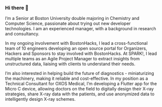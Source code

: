 ### Hi there 👋

I’m a Senior at Boston University double majoring in Chemistry and Computer Science, passionate about trying out new developer technologies. I am an experienced manager, with a background in research and consultancy. 

In my ongoing involvement with BostonHacks, I lead a cross-functional team of 10 engineers developing an open source portal for Organizers, Hackers and Sponsors to stay involved with BostonHacks. At SPARK!, I lead multiple teams as an Agile Project Manager to extract insights from unstructured data, liaising with clients to understand their needs.

I’m also interested in helping build the future of diagnostics - miniaturizing the machinery, making it reliable and cost-effective. In my position as a Technical Consultant for OXOS Medical, I’m developing a Flutter app for the Micro C device, allowing doctors on the field to digitally design their X-ray strategies, share X-ray data with the patients, and use anonymized data to intelligently design X-ray schemes.

<!--
**rishabnayak/rishabnayak** is a ✨ _special_ ✨ repository because its `README.md` (this file) appears on your GitHub profile.

Here are some ideas to get you started:

- 🔭 I’m currently working on ...
- 🌱 I’m currently learning ...
- 👯 I’m looking to collaborate on ...
- 🤔 I’m looking for help with ...
- 💬 Ask me about ...
- 📫 How to reach me: ...
- 😄 Pronouns: ...
- ⚡ Fun fact: ...
-->
